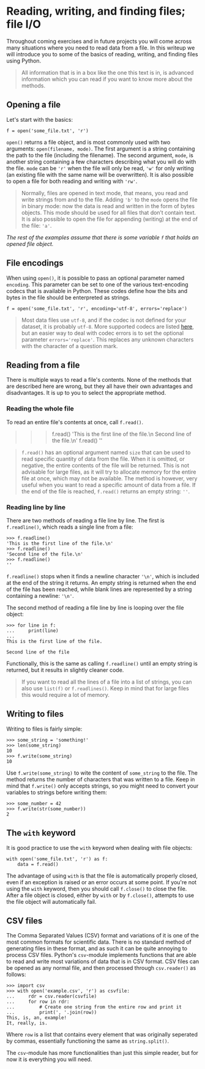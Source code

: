 # Reading, writing, and finding files; file I/O

Throughout coming exercises and in future projects you will come across many situations where you need to read data from a file. In this writeup we will introduce you to some of the basics of reading, writing, and finding files using Python.

> All information that is in a box like the one this text is in, is advanced information which you can read if you want to know more about the methods.

## Opening a file

Let's start with the basics:

    f = open('some_file.txt', 'r')

`open()` returns a file object, and is most commonly used with two arguments: `open(filename, mode)`. The first argument is a string containing the path to the file (including the filename). The second argument, `mode`, is another string containing a few characters describing what you will do with the file. `mode` can be `'r'` when the file will only be read, `'w'` for only writing (an existing file with the same name will be overwritten). It is also possible to open a file for both reading and writing with `'rw'`.

> Normally, files are opened in text mode, that means, you read and write strings from and to the file. Adding `'b'` to the `mode` opens the file in binary mode: now the data is read and written in the form of bytes objects. This mode should be used for all files that don’t contain text. It is also possible to open the file for appending (writing) at the end of the file: `'a'`.

_The rest of the examples assume that there is some variable `f` that holds an opened file object._

## File encodings

When using `open()`, it is possible to pass an optional parameter named `encoding`. This parameter can be set to one of the various text-encoding codecs that is available in Python. These codes define how the bits and bytes in the file should be enterpreted as strings.

    f = open('some_file.txt', 'r', encoding='utf-8', errors='replace')

> Most data files use `utf-8`, and if the codec is not defined for your dataset, it is probably `utf-8`. More supported codecs are listed [here](https://docs.python.org/3/library/codecs.html#standard-encodings), but an easier way to deal with codec errors is to set the optional parameter `errors='replace'`. This replaces any unknown characters with the character of a question mark.

## Reading from a file

There is multiple ways to read a file's contents. None of the methods that are described here are wrong, but they all have their own advantages and disadvantages. It is up to you to select the appropriate method.

### Reading the whole file

To read an entire file's contents at once, call `f.read()`.

>>> f.read()
'This is the first line of the file.\n Second line of the file.\n'
>>> f.read()
''

> `f.read()` has an optional argument named `size` that can be used to read specific quantity of data from the file. When it is omitted, or negative, the entire contents of the file will be returned. This is not advisable for large files, as it will try to allocate memory for the entire file at once, which may not be available. The method is however, very useful when you want to read a specific amount of data from a file. If the end of the file is reached, `f.read()` returns an empty string: `''`.

### Reading line by line

There are two methods of reading a file line by line. The first is `f.readline()`, which reads a single line from a file:

    >>> f.readline()
    'This is the first line of the file.\n'
    >>> f.readline()
    'Second line of the file.\n'
    >>> f.readline()
    ''

`f.readline()` stops when it finds a newline character `'\n'`, which is included at the end of the string it returns. An empty string is returned when the end of the file has been reached, while blank lines are represented by a string containing a newline: `'\n'`.

The second method of reading a file line by line is looping over the file object:

    >>> for line in f:
    ...     print(line)
    ...
    This is the first line of the file.

    Second line of the file

Functionally, this is the same as calling `f.readline()` until an empty string is returned, but it results in slightly cleaner code.

> If you want to read all the lines of a file into a list of strings, you can also use `list(f)` or `f.readlines()`. Keep in mind that for large files this would require a lot of memory.

## Writing to files

Writing to files is fairly simple:

    >>> some_string = 'something!'
    >>> len(some_string)
    10
    >>> f.write(some_string)
    10

 Use `f.write(some_string)` to wite the content of `some_string` to the file. The method returns the number of characters that was written to a file. Keep in mind that `f.write()` only accepts strings, so you might need to convert your variables to strings before writing them:

    >>> some_number = 42
    >>> f.write(str(some_number))
    2

## The `with` keyword

It is good practice to use the `with` keyword when dealing with file objects:

    with open('some_file.txt', 'r') as f:
        data = f.read()

The advantage of using `with` is that the file is automatically properly closed, even if an exception is raised or an error occurs at some point. If you're not using the `with` keyword, then you should call `f.close()` to close the file. After a file object is closed, either by `with` or by `f.close()`, attempts to use the file object will automatically fail.

## CSV files

The Comma Separated Values (CSV) format and variations of it is one of the most common formats for scientific data. There is no standard method of generating files in these format, and as such it can be quite annoying to process CSV files. Python's `csv`-module implements functions that are able to read and write most variations of data that is in CSV format. CSV files can be opened as any normal file, and then processed through `csv.reader()` as follows:

    >>> import csv
    >>> with open('example.csv', 'r') as csvfile:
    ...     rdr = csv.reader(csvfile)
    ...     for row in rdr:
    ...         # Create one string from the entire row and print it
    ...         print(', '.join(row))
    This, is, an, example!
    It, really, is.

Where `row` is a list that contains every element that was originally seperated by commas, essentially functioning the same as `string.split()`.

The `csv`-module has more functionalities than just this simple reader, but for now it is everything you will need.

